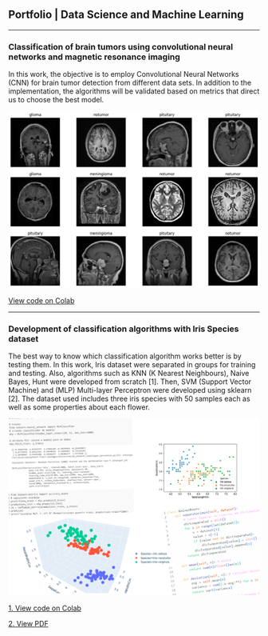 
## Portfolio | Data Science and Machine Learning

---

### Classification of brain tumors using convolutional neural networks and magnetic resonance imaging
In this work, the objective is to employ Convolutional Neural Networks (CNN) for brain tumor detection from different data sets. In addition to the implementation, the algorithms will be validated based on metrics that direct us to choose the best model.


<img src="images/post1.png?raw=true" />

[View code on Colab](https://colab.research.google.com/)

---


### Development of classification algorithms with Iris Species dataset
The best way to know which classification algorithm works better is by testing them. In this work, Iris dataset were separated in groups for training and testing. Also, algorithms such as KNN (K Nearest Neighbours), Naive Bayes, Hunt were developed from scratch [1]. Then, SVM (Support Vector Machine) and (MLP) Multi-layer Perceptron  were developed using sklearn [2].
The dataset used includes three iris species with 50 samples each as well as some properties about each flower.

<img src="images/post-iris.png?raw=true" />

[1. View code on Colab](https://colab.research.google.com/drive/1dfI1twAIBGb7UJna3posjjmtAWBJIgAJ?usp=sharing)

[2. View PDF](/Iris1)

